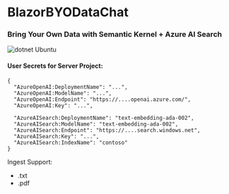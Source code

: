 # BlazorBYODataChat
### Bring Your Own Data with Semantic Kernel + Azure AI Search ###
 
![dotnet Ubuntu](https://github.com/aherrick/BlazorBYODataChat/actions/workflows/dotnet.yml/badge.svg)

#### User Secrets for Server Project: ####

```
{
  "AzureOpenAI:DeploymentName": "...",
  "AzureOpenAI:ModelName": "...",
  "AzureOpenAI:Endpoint": "https://....openai.azure.com/",
  "AzureOpenAI:Key": "...",

  "AzureAISearch:DeploymentName": "text-embedding-ada-002",
  "AzureAISearch:ModelName": "text-embedding-ada-002",
  "AzureAISearch:Endpoint": "https://....search.windows.net",
  "AzureAISearch:Key": "...",
  "AzureAISearch:IndexName": "contoso"
}
```

Ingest Support: 

* .txt
* .pdf
